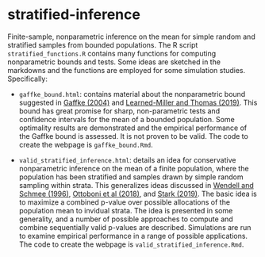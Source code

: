 # stratified-inference

Finite-sample, nonparametric inference on the mean for simple random and stratified samples from bounded populations. The R script `stratified_functions.R` contains many functions for computing nonparametric bounds and tests. Some ideas are sketched in the markdowns and the functions are employed for some simulation studies. Specifically:

- `gaffke_bound.html`: contains material about the nonparametric bound suggested in [Gaffke (2004)](https://www.math.uni-magdeburg.de/institute/imst/ag_gaffke/files/pp1304.pdf) and [Learned-Miller and Thomas (2019)](https://arxiv.org/abs/1905.06208). This bound has great promise for sharp, non-parametric tests and confidence intervals for the mean of a bounded population. Some optimality results are demonstrated and the empirical performance of the Gaffke bound is assessed. It is not proven to be valid. The code to create the webpage is `gaffke_bound.Rmd`. 

- `valid_stratified_inference.html`: details an idea for conservative nonparametric inference on the mean of a finite population, where the population has been stratified and samples drawn by simple random sampling within strata. This generalizes ideas discussed in [Wendell and Schmee (1996)](https://www.jstor.org/stable/2291677), [Ottoboni et al (2018)](http://arxiv.org/abs/1809.04235), and [Stark (2019)](http://arxiv.org/abs/1911.10035). The basic idea is to maximize a combined p-value over possible allocations of the population mean to invidual strata. The idea is presented in some generality, and a number of possible approaches to compute and combine sequentially valid p-values are described. Simulations are run to examine empirical performance in a range of possible applications. The code to create the webpage is `valid_stratified_inference.Rmd`.
